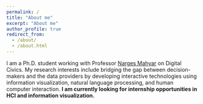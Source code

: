 ```yaml
---
permalink: /
title: "About me"
excerpt: "About me"
author_profile: true
redirect_from: 
  - /about/
  - /about.html
---
```


I am a Ph.D. student working with Professor [Narges Mahyar](https://www.cics.umass.edu/people/mahyar-narges) on Digital Civics. My research interests include bridging the gap between decision-makers and the data providers by developing interactive technologies using information visualization, natural language processing, and human computer interaction. <b>I am currently looking for internship opportunities in HCI and information visualization.<b>
